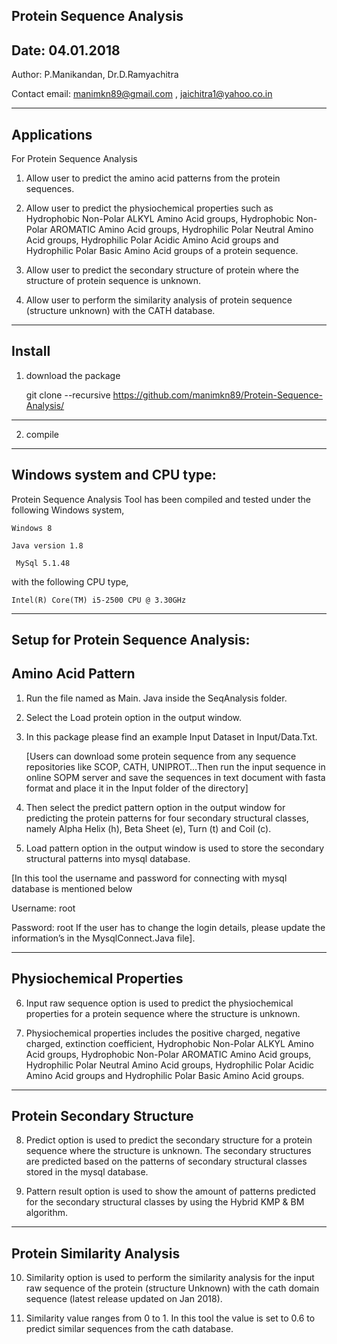 
Protein Sequence Analysis
-------------------------------------------
Date: 04.01.2018
-------------------------------------------

Author: P.Manikandan, Dr.D.Ramyachitra

Contact email: manimkn89@gmail.com , jaichitra1@yahoo.co.in



-------------------------------------------
Applications
-------------------------------------------

For Protein Sequence Analysis

1. Allow user to predict the amino acid patterns from the protein sequences.

2. Allow user to predict the physiochemical properties such as Hydrophobic Non-Polar ALKYL Amino Acid groups, Hydrophobic Non-Polar AROMATIC Amino Acid groups, Hydrophilic Polar Neutral Amino Acid groups, Hydrophilic Polar Acidic Amino Acid groups and Hydrophilic Polar Basic Amino Acid groups of a protein sequence.

3. Allow user to predict the secondary structure of protein where the structure of protein sequence is unknown.
4. Allow user to perform the similarity analysis of protein sequence (structure unknown) with the CATH database.



-------------------------------------------
Install
-------------------------------------------

1. download the package

	git clone --recursive https://github.com/manimkn89/Protein-Sequence-Analysis/



--------------

2. compile


  
















-------------------------------------------
Windows system and CPU type:
-------------------------------------------

Protein Sequence Analysis Tool has been compiled and tested under the following Windows system,

	Windows 8 
	
	Java version 1.8 
	
     MySql 5.1.48

with the following CPU type,

	Intel(R) Core(TM) i5-2500 CPU @ 3.30GHz



-------------------------------------------
Setup for Protein Sequence Analysis:
-------------------------------------------

Amino Acid Pattern
-------------------------------------------

1.	Run the file named as Main. Java inside the SeqAnalysis folder.
2.	Select the Load protein option in the output window.
3.	In this package please find an example Input Dataset in Input/Data.Txt.
	
	[Users can download some protein sequence from any sequence repositories like SCOP, CATH, 	UNIPROT…Then run the input sequence in online SOPM server and save the sequences in text 	document with fasta format and place it in the Input folder of the directory]
4.	Then select the predict pattern option in the output window for predicting the protein patterns for four secondary structural classes, namely Alpha Helix (h), Beta Sheet (e), Turn (t) and Coil (c).
5.	Load pattern option in the output window is used to store the secondary structural patterns into mysql database.

[In this tool the username and password for connecting with mysql database is mentioned below

Username: root

Password: root
If the user has to change the login details, please update the information’s in the MysqlConnect.Java file].



-------------------------------------------

Physiochemical Properties 
-------------------------------------------
6.	Input raw sequence option is used to predict the physiochemical properties for a protein sequence where the structure is unknown.

7.	Physiochemical properties includes the positive charged, negative charged, extinction coefficient, Hydrophobic Non-Polar ALKYL Amino Acid groups, Hydrophobic Non-Polar AROMATIC Amino Acid groups, Hydrophilic Polar Neutral Amino Acid groups, Hydrophilic Polar Acidic Amino Acid groups and Hydrophilic Polar Basic Amino Acid groups.

--------------------------------------------
Protein Secondary Structure 
--------------------------------------------
8.	Predict option is used to predict the secondary structure for a protein sequence where the structure is unknown. The secondary structures are predicted based on the patterns of secondary structural classes stored in the mysql database.

9.	Pattern result option is used to show the amount of patterns predicted for the secondary structural classes by using the Hybrid KMP & BM algorithm.

----------------------------------------------
Protein Similarity Analysis
----------------------------------------------
10.	Similarity option is used to perform the similarity analysis for the input raw sequence of the protein (structure Unknown) with the cath domain sequence (latest release updated on Jan 2018).

11.	Similarity value ranges from 0 to 1. In this tool the value is set to 0.6 to predict similar sequences from the cath database.


